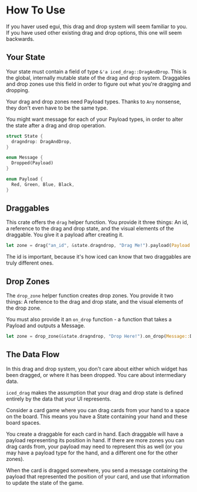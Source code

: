# How To Use
If you haver used egui, this drag and drop system will seem familiar to you. If you have used other existing drag and drop options, this one will seem backwards.

## Your State
Your state must contain a field of type `&'a iced_drag::DragAndDrop`. This is the global, internally mutable state of the drag and drop system. Draggables and drop zones use this field in order to figure out what you're dragging and dropping.

Your drag and drop zones need Payload types. Thanks to `Any` nonsense, they don't even have to be the same type.

You might want message for each of your Payload types, in order to alter the state after a drag and drop operation.

```rust
struct State {
  dragndrop: DragAndDrop,
}

enum Message {
  Dropped(Payload)
}

enum Payload {
  Red, Green, Blue, Black,
}
```

## Draggables
This crate offers the `drag` helper function. You provide it three things: An id, a reference to the drag and drop state, and the visual elements of the draggable. You give it a payload after creating it.

```rust
let zone = drag("an_id", &state.dragndrop, "Drag Me!").payload(Payload::Blue);
```

The id is important, because it's how iced can know that two draggables are truly different ones.

## Drop Zones
The `drop_zone` helper function creates drop zones. You provide it two things: A reference to the drag and drop state, and the visual elements of the drop zone.

You must also provide it an `on_drop` function - a function that takes a Payload and outputs a Message.

```rust
let zone = drop_zone(&state.dragndrop, "Drop Here!").on_drop(Message::DropFinished);
```

## The Data Flow
In this drag and drop system, you don't care about either which widget has been dragged, or where it has been dropped. You care about intermediary data.

`iced_drag` makes the assumption that your drag and drop state is defined entirely by the data that your UI represents.

Consider a card game where you can drag cards from your hand to a space on the board. This means you have a State containing your hand and these board spaces.

You create a draggable for each card in hand. Each draggable will have a payload representing its position in hand. If there are more zones you can drag cards from, your payload may need to represent this as well (or you may have a payload type for the hand, and a different one for the other zones).

When the card is dragged somewhere, you send a message containing the payload that represented the position of your card, and use that information to update the state of the game.
